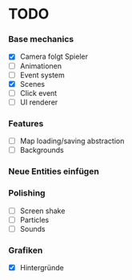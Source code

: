 # TODO

### Base mechanics

- [x] Camera folgt Spieler
- [ ] Animationen
- [ ] Event system
- [x] Scenes
- [ ] Click event
- [ ] UI renderer

### Features

- [ ] Map loading/saving abstraction
- [ ] Backgrounds

### Neue Entities einfügen

### Polishing

- [ ] Screen shake
- [ ] Particles
- [ ] Sounds

### Grafiken

- [x] Hintergründe
